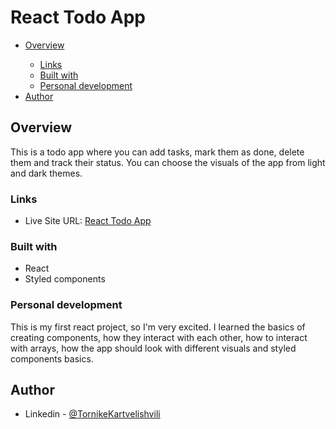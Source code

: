 <h1>React Todo App</h1>

<ul>
    <li><a href="#overview">Overview</a></li>
    <ul>
        <li><a href="#links">Links</a></li>
        <li><a href="#built-with">Built with</a></li>
        <li><a href="#personal-development">Personal development</a></li>
    </ul>
    <li><a href="#author">Author</a></li>
  </ul>
  
<h2 id="overview">Overview</h2>
<p>This is a todo app where you can add tasks, mark them as done, delete them and track their status. You can choose the visuals of the app from light and dark themes.</p>
<h3 id="links">Links</h3>
    <ul>
        <li>Live Site URL: <a href="https://tkart707-react-todo-app.netlify.app/" target="_blank">React Todo App</a></li>
    </ul>
<h3 id="built-with">Built with</h3>
    <ul>
        <li>React</li>
        <li>Styled components</li>
    </ul>
 <h3 id="personal-development">Personal development</h3>
 <p>This is my first react project, so I'm very excited. I learned the basics of creating components, how they interact with each other, how to interact with arrays, how the app should look with different visuals and styled components basics.</p>

<h2 id="author">Author</h2>
    <ul>
       <li>Linkedin - <a href="https://www.linkedin.com/in/tornike-kartvelishvili-3259821bb/">@TornikeKartvelishvili</a></li>
  </ul>


